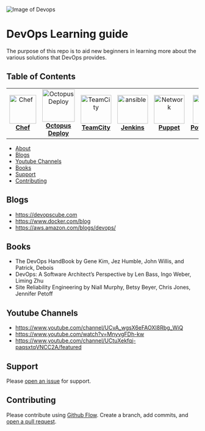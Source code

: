 ![Image of Devops](https://d33wubrfki0l68.cloudfront.net/7bb54c20a817c5ecadcab50823201daffa4f9164/8278c/what-is-devops/devops.svg)
# DevOps Learning guide

The purpose of this repo is to aid new beginners in learning more about the various solutions that DevOps provides.

## Table of Contents
<center>
<table>
  <tr>
    <td align="center"><a href="https://github.com/semeongetachew/cheftut"><img src="https://alternative.me/media/256/chef-icon-e1he2yr79mzn1552-c.png" width="70px;" height="75px;" alt="Chef" /><br /><b>Chef</b></a><br /><sub><a href="https://github.com/semeongetachew/cheftut"></td>
    <td align="center"><a href="https://github.com/semeongetachew/octopusdeploytut"><img src="https://s.getwinpcsoft.com/icons/png/128/6389/6389989.png" width="85px;" height="85px;" alt="OctopusDeploy"/><br /><b>Octopus Deploy</b></a><br /><sub><a href="#jen"></td>
    <td align="center"><a href="https://github.com/semeongetachew/teamcitytut"><img src="https://cdn.iconscout.com/icon/free/png-256/teamcity-283674.png" width="80px;" height="75px;" alt="TeamCity"/><br /><b>TeamCity</b></a><br /></td>
    <td align="center"><a href="https://github.com/semeongetachew/jenkinstut"><img src="https://djaodjin.com/static/img/djaodjin/blog/jenkins-256x256.png" width="80px;" height="75px;" alt="ansible"/><br /><b>Jenkins</b></a></td>
    <td align="center"><a href="https://github.com/semeongetachew/puppettut"><img src="https://encrypted-tbn0.gstatic.com/images?q=tbn%3AANd9GcToZtjFxDLE4MrOe3TueAJVCSDSmSyzB0mFiXCMG_7xufdLD7nF&usqp=CAU" width="80x;" height="75px;" alt="Network"/><br /><b>Puppet</b></a><br /></td>
    <td align="center"><a href="https://github.com/semeongetachew/powershelltut"><img src="https://devblogs.microsoft.com/powershell/wp-content/uploads/sites/30/2018/09/Powershell_256.png" width="75x;" height="75px;" alt="Linux"/><br /><b>Powershell</b></a><br /></td>
    <td align="center"><a href="#terraform"><img src="images/terraform.png" width="70px;" height="75px;" alt="Terraform"/><br /><b>Terraform</b></a><br /><sub></td>
    <td align="center"><a href="#"><img src="https://assets.cloud.im/prod/ux1/images/logos/azure/azure-2x.png" width="70px;" height="75px;" alt="Azure"/><br /><b>Azure</b></a><br /></td>
  </tr>
 
</table>
</center>
<!-- markdownlint-enable -->
<!-- prettier-ignore-end -->
<!-- ALL-TOPICS-LIST:END -->

- [About](#About)
- [Blogs](#Blogs)
- [Youtube Channels](#YoutubeChannels)
- [Books](#Books)
- [Support](#support)
- [Contributing](#contributing)

## Blogs

- https://devopscube.com
- https://www.docker.com/blog
- https://aws.amazon.com/blogs/devops/ 



## Books

- The DevOps HandBook
by Gene Kim, Jez Humble, John Willis, and Patrick, Debois 
- DevOps: A Software Architect’s Perspective
by Len Bass, Ingo Weber, Liming Zhu
- Site Reliability Engineering
by Niall Murphy, Betsy Beyer, Chris Jones, Jennifer Petoff 

## Youtube Channels

- https://www.youtube.com/channel/UCvA_wgsX6eFAOXI8Rbg_WiQ
- https://www.youtube.com/watch?v=MnyvgFDh-kw
- https://www.youtube.com/channel/UCtuXekfqj-paqsxtqVNCC2A/featured

## Support

Please [open an issue](https://github.com/fraction/readme-boilerplate/issues/new) for support.

## Contributing

Please contribute using [Github Flow](https://guides.github.com/introduction/flow/). Create a branch, add commits, and [open a pull request](https://github.com/fraction/readme-boilerplate/compare/).
